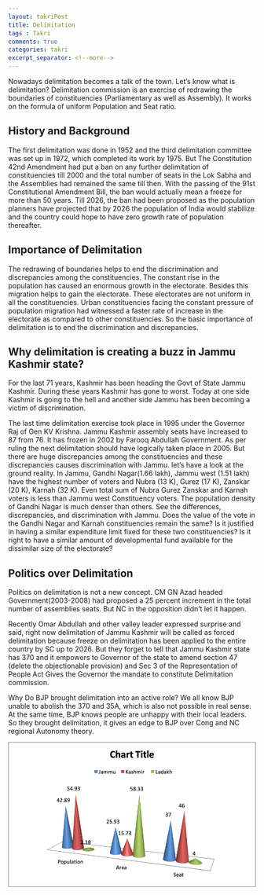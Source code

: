 ```yaml
---
layout: takriPost
title: Delimitation
tags : Takri
comments: true
categories: takri
excerpt_separator: <!--more-->
---
```


Nowadays delimitation becomes a talk of the town. Let’s know what is delimitation? Delimitation commission is an exercise of redrawing the boundaries of constituencies (Parliamentary as well as Assembly). It works on the formula of uniform Population and Seat ratio.
<!--more-->

## History and Background

The first delimitation was done in 1952 and the third delimitation committee was set up in 1972, which completed its work by 1975. But The Constitution 42nd Amendment had put a ban on any further delimitation of constituencies till 2000 and the total number of seats in the Lok Sabha and the Assemblies had remained the same till then. With the passing of the 91st Constitutional Amendment Bill, the ban would actually mean a freeze for more than 50 years. Till 2026, the ban had been proposed as the population planners have projected that by 2026 the population of India would stabilize and the country could hope to have zero growth rate of population thereafter.

## Importance of Delimitation

The redrawing of boundaries helps to end the discrimination and discrepancies among the constituencies. The constant rise in the population has caused an enormous growth in the electorate. Besides this migration helps to gain the electorate. These electorates are not uniform in all the constituencies. Urban constituencies facing the constant pressure of population migration had witnessed a faster rate of increase in the electorate as compared to other constituencies. So the basic importance of delimitation is to end the discrimination and discrepancies. 

## Why delimitation is creating a buzz in Jammu Kashmir state?

For the last 71 years, Kashmir has been heading the Govt of State Jammu Kashmir. During these years Kashmir has gone to worst. Today at one side Kashmir is going to the hell and another side Jammu has been becoming a victim of discrimination. 

The last time delimitation exercise took place in 1995 under the Governor Raj of Gen KV Krishna. Jammu Kashmir assembly seats have increased to 87 from 76. It has frozen in 2002 by Farooq Abdullah Government. As per ruling the next delimitation should have logically taken place in 2005. But there are huge discrepancies among the constituencies and these discrepancies causes discrimination with Jammu. let’s have a look at the ground reality. In Jammu, Gandhi Nagar(1.66 lakh), Jammu west (1.51 lakh) have the highest number of voters and Nubra (13 K), Gurez (17 K), Zanskar (20 K), Karnah (32 K). Even total sum of Nubra Gurez Zanskar and Karnah voters is less than Jammu west Constituency voters. The population density of Gandhi Nagar is much denser than others. See the differences, discrepancies, and discrimination with Jammu. Does the value of the vote in the Gandhi Nagar and Karnah constituencies remain the same? Is it justified in having a similar expenditure limit fixed for these two constituencies? Is it right to have a similar amount of developmental fund available for the dissimilar size of the electorate?

## Politics over Delimitation

Politics on delimitation is not a new concept. CM GN Azad headed Government(2003-2008) had proposed a 25 percent increment in the total number of assemblies seats. But NC in the opposition didn’t let it happen.

Recently Omar Abdullah and other valley leader expressed surprise and said, right now delimitation of Jammu Kashmir will be called as forced delimitation because freeze on delimitation has been applied to the entire country by SC up to 2026. But they forget to tell that Jammu Kashmir state has 370 and it empowers to Governor of the state to amend section 47 (delete the objectionable provision) and Sec 3 of the Representation of People Act Gives the Governor the mandate to constitute Delimitation commission.

Why Do BJP brought delimitation into an active role? We all know BJP unable to abolish the 370 and 35A, which is also not possible in real sense. At the same time, BJP knows people are unhappy with their local leaders. So they brought delimitation, it gives an edge to BJP over Cong and NC regional Autonomy theory.

<img src="/asset/delimitation_chart.png" alt="delimitation chart not found.">
